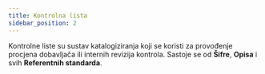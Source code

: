 ```yaml
---
title: Kontrolna lista
sidebar_position: 2
---
```


Kontrolne liste su sustav katalogiziranja koji se koristi za provođenje procjena dobavljača ili internih revizija kontrola.
Sastoje se od **Šifre**, **Opisa** i svih **Referentnih standarda**.